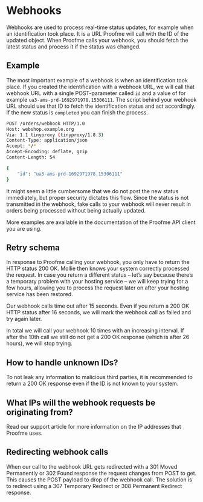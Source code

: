 # Webhooks

Webhooks are used to process real-time status updates, for example when an identification took place. It is a URL Proofme will call with the ID of the updated object. When Proofme calls your webhook, you should fetch the latest status and process it if the status was changed.

## Example
The most important example of a webhook is when an identification took place. If you created the identification with a webhook URL, we will call that webhook URL with a single POST-parameter called `id` and a value of for example `ua3-ams-prd-1692971978.15306111`. The script behind your webhook URL should use that ID to fetch the identification status and act accordingly. If the new status is `completed` you can finish the process.

```bash
POST /orders/webhook HTTP/1.0
Host: webshop.example.org
Via: 1.1 tinyproxy (tinyproxy/1.8.3)
Content-Type: application/json
Accept: */*
Accept-Encoding: deflate, gzip
Content-Length: 54

{
    "id": "ua3-ams-prd-1692971978.15306111"
}
```

It might seem a little cumbersome that we do not post the new status immediately, but proper security dictates this flow. Since the status is not transmitted in the webhook, fake calls to your webhook will never result in orders being processed without being actually updated.

More examples are available in the documentation of the Proofme API client you are using.

## Retry schema
In response to Proofme calling your webhook, you only have to return the HTTP status 200 OK. Mollie then knows your system correctly processed the request. In case you return a different status – let’s say because there’s a temporary problem with your hosting service – we will keep trying for a few hours, allowing you to process the request later on after your hosting service has been restored.

Our webhook calls time out after 15 seconds. Even if you return a 200 OK HTTP status after 16 seconds, we will mark the webhook call as failed and try again later.

In total we will call your webhook 10 times with an increasing interval. If after the 10th call we still do not get a 200 OK response (which is after 26 hours), we will stop trying.

## How to handle unknown IDs?
To not leak any information to malicious third parties, it is recommended to return a 200 OK response even if the ID is not known to your system.

## What IPs will the webhook requests be originating from?
Read our support article for more information on the IP addresses that Proofme uses.

## Redirecting webhook calls
When our call to the webhook URL gets redirected with a 301 Moved Permanently or 302 Found response the request changes from POST to get. This causes the POST payload to drop of the webhook call. The solution is to redirect using a 307 Temporary Redirect or 308 Permanent Redirect response.